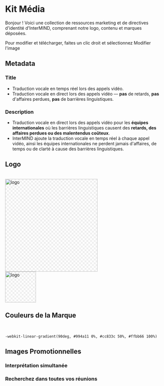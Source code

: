 # Kit Média

Bonjour ! Voici une collection de ressources marketing et de directives d'identité d'InterMIND, comprenant notre logo, contenu et marques déposées.

Pour modifier et télécharger, faites un clic droit et sélectionnez Modifier l'image

## Metadata

### Title

- Traduction vocale en temps réel lors des appels vidéo.
- Traduction vocale en direct lors des appels vidéo — **pas** de retards, **pas** d\'affaires perdues, **pas** de barrières linguistiques.

### Description

- Traduction vocale en direct lors des appels vidéo pour les **équipes internationales** où les barrières linguistiques causent des **retards, des affaires perdues ou des malentendus coûteux**.
- InterMIND ajoute la traduction vocale en temps réel à chaque appel vidéo, ainsi les équipes internationales ne perdent jamais d\'affaires, de temps ou de clarté à cause des barrières linguistiques.

## Logo

<br>
<img src="/logo.png" class="transparency-grid" alt="logo" width="300" >

<br>
<img src="/logo.svg" class="transparency-grid" alt="logo" width="100">

## Couleurs de la Marque

<br>

```
-webkit-linear-gradient(90deg, #994a11 0%, #cc833c 50%, #ffbb66 100%)
```

## Images Promotionnelles

### Interprétation simultanée

<ImageGrid :images="[
  { src: '/media-kit/animals-cartoon-3-2.png', alt: 'Interprétation simultanée' },
  { src: '/media-kit/animals-cartoon-1-1.png', alt: 'Interprétation simultanée' },
  { src: '/media-kit/5.png', alt: 'Interprétation simultanée' },
  { src: '/media-kit/6.png', alt: 'Interprétation simultanée' },
  { src: '/media-kit/animals-5-4.png', alt: 'Interprétation simultanée' },
]"/>

### Recherchez dans toutes vos réunions

<ImageGrid :images="[
  { src: '/2d.png', alt: 'Interprétation simultanée' },
  { src: '/2l.png', alt: 'Interprétation simultanée' },
]"/>

<style>

.transparency-grid {
    background-color: #ffffff;
    background-image: 
        linear-gradient(45deg, #eeeeee 25%, transparent 25%, transparent 75%, #eeeeee 75%),
        linear-gradient(45deg, #eeeeee 25%, transparent 25%, transparent 75%, #eeeeee 75%);
    background-size: 12px 12px;
    background-position: 0 0, 6px 6px;
}

</style>
